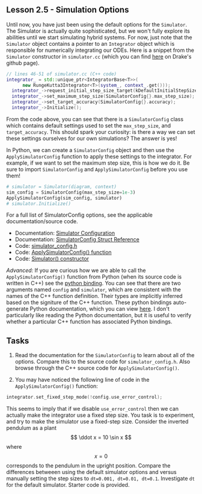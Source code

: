 ## Lesson 2.5 - Simulation Options

Until now, you have just been using the default options for the `Simulator`. The Simulator is actually quite sophisticated, but we won't fully explore its abilities until we start simulating hybrid systems. For now, just note that the `Simulator` object contains a pointer to an `Integrator` object which is responsible for numerically integrating our ODEs. Here is a snippet from the `Simulator` constructor in `simulator.cc` (which you can find [here](https://github.com/RobotLocomotion/drake/blob/master/systems/analysis/simulator.cc#L46-L51) on Drake's github page).
```cpp
// lines 46-51 of simulator.cc (C++ code)
integrator_ = std::unique_ptr<IntegratorBase<T>>(
      new RungeKutta3Integrator<T>(system_, context_.get()));
  integrator_->request_initial_step_size_target(kDefaultInitialStepSizeTarget);
  integrator_->set_maximum_step_size(SimulatorConfig{}.max_step_size);
  integrator_->set_target_accuracy(SimulatorConfig{}.accuracy);
  integrator_->Initialize();
```
From the code above, you can see that there is a `SimulatorConfig` class which contains default settings used to set the `max_step_size`, and `target_accuracy`. This should spark your curiosity: is there a way we can set these settings ourselves for our own simulations? The answer is yes!


In Python, we can create a `SimulatorConfig` object and then use the `ApplySimulatorConfig` function to apply these settings to the integrator. For example, if we want to set the maximum step size, this is how we do it. Be sure to import `SimulatorConfig` and `ApplySimulatorConfig` before you use them!

```python
# simulator = Simulator(diagram, context)
sim_config = SimulatorConfig(max_step_size=1e-3)
ApplySimulatorConfig(sim_config, simulator)
# simulator.Initialize()
```

For a full list of SimulatorConfig options, see the applicable documentation/source code.
* Documentation: [Simulator Configuration](https://drake.mit.edu/doxygen_cxx/group__simulator__configuration.html)
* Documentation: [SimulatorConfig Struct Reference](https://drake.mit.edu/doxygen_cxx/structdrake_1_1systems_1_1_simulator_config.html)
* Code: [simulator_config.h](https://github.com/RobotLocomotion/drake/blob/master/systems/analysis/simulator_config.h)
* Code: [ApplySimulatorConfig() function](https://github.com/RobotLocomotion/drake/blob/master/systems/analysis/simulator_config_functions.cc#L213-L230)
* Code: [Simulator() constructor](https://github.com/RobotLocomotion/drake/blob/master/systems/analysis/simulator.cc#L46-L51)

_Advanced:_ If you are curious how we are able to call the `ApplySimulatorConfig()` function from Python (when its source code is written in C++) see the [python binding](https://github.com/RobotLocomotion/drake/blob/master/bindings/pydrake/systems/analysis_py.cc#L421C4-L426C75). You can see that there are two arguments named `config` and `simulator`, which are consistent with the names of the C++ function definition. Their types are implicitly inferred based on the signiture of the C++ function. These python bindings auto-generate Python documentation, which you can view [here](https://drake.mit.edu/pydrake/pydrake.systems.analysis.html). I don't particularly like reading the Python documentation, but it is useful to verify whether a particular C++ function has associated Python bindings.

## Tasks

1. Read the documentation for the `SimulatorConfig` to learn about all of the options. Compare this to the source code for `simulator_config.h`. Also browse through the C++ source code for `ApplySimulatorConfig()`.

2. You may have noticed the following line of code in the `ApplySimulatorConfig()` function:
```cpp
integrator.set_fixed_step_mode(!config.use_error_control);
```
This seems to imply that if we disable `use_error_control` then we can actually make the integrator use a fixed step size. You task is to experiment, and try to make the simulator use a fixed-step size. Consider the inverted pendulum as a plant
$$
\ddot x = 10 \sin x
$$
where $$x=0$$ corresponds to the pendulum in the upright position. Compare the differences betweeen using the default simulator options and versus manually setting the step sizes to `dt=0.001, dt=0.01, dt=0.1`. Investigate `dt` for the default simulator. Starter code is provided.